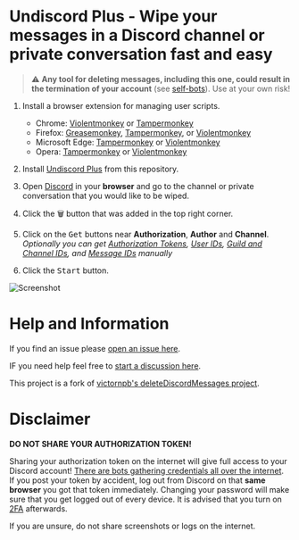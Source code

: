 # Undiscord Plus - Wipe your messages in a Discord channel or private conversation fast and easy

> :warning: **Any tool for deleting messages, including this one, could result in the termination of your account** (see [self-bots](https://support.discordapp.com/hc/en-us/articles/115002192352-Automated-user-accounts-self-bots-)). Use at your own risk!

1. Install a browser extension for managing user scripts.

    - Chrome: [Violentmonkey](https://chrome.google.com/webstore/detail/violent-monkey/jinjaccalgkegednnccohejagnlnfdag) or [Tampermonkey](https://chrome.google.com/webstore/detail/tampermonkey/dhdgffkkebhmkfjojejmpbldmpobfkfo)     
    - Firefox: [Greasemonkey](https://addons.mozilla.org/firefox/addon/greasemonkey/), [Tampermonkey](https://addons.mozilla.org/firefox/addon/tampermonkey/), or [Violentmonkey](https://addons.mozilla.org/firefox/addon/violentmonkey/)  
    - Microsoft Edge: [Tampermonkey](https://microsoftedge.microsoft.com/addons/detail/tampermonkey/iikmkjmpaadaobahmlepeloendndfphd) or [Violentmonkey](https://microsoftedge.microsoft.com/addons/detail/violentmonkey/eeagobfjdenkkddmbclomhiblgggliao)  
    - Opera: [Tampermonkey](https://addons.opera.com/extensions/details/tampermonkey-beta/) or [Violentmonkey](https://addons.opera.com/extensions/details/violent-monkey/)  

2. Install [Undiscord Plus](https://github.com/abbydiode/UndiscordPlus/raw/master/deleteDiscordMessages.user.js) from this repository.

3. Open [Discord](https://discord.com/channels/@me) in your __browser__ and go to the channel or private conversation that you would like to be wiped.

4. Click the <kbd>🗑️</kbd> button that was added in the top right corner.

5. Click on the <kbd>Get</kbd> buttons near **Authorization**, **Author** and **Channel**.  
   *Optionally you can get [Authorization Tokens](../../wiki/Authorization-Tokens), [User IDs](../../wiki/User-IDs), [Guild and Channel IDs](../../wiki/Guild-and-Channel-IDs), and [Message IDs](../../wiki/Message-IDs) manually*

6. Click the <kbd>Start</kbd> button.

![Screenshot](https://user-images.githubusercontent.com/3372598/86538983-b60c7980-becf-11ea-8cad-1a33950e77fc.gif)

# Help and Information

If you find an issue please [open an issue here](https://github.com/abbydiode/UndiscordPlus/issues).

IF you need help feel free to [start a discussion here](https://github.com/abbydiode/UndiscordPlus/discussions).

This project is a fork of [victornpb's deleteDiscordMessages project](https://github.com/victornpb/deleteDiscordMessages).

# Disclaimer

**DO NOT SHARE YOUR AUTHORIZATION TOKEN!**

Sharing your authorization token on the internet will give full access to your Discord account! [There are bots gathering credentials all over the internet](https://github.com/rndinfosecguy/Scavenger).
If you post your token by accident, log out from Discord on that **same browser** you got that token immediately.
Changing your password will make sure that you get logged out of every device. It is advised that you turn on [2FA](https://support.discord.com/hc/en-us/articles/219576828-Setting-up-Two-Factor-Authentication) afterwards.

If you are unsure, do not share screenshots or logs on the internet.
